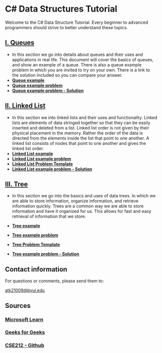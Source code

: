 # C# Data Structures Tutorial

 Welcome to the C# Data Structure Tutorial. Every beginner to advanced programmers should strive to better understand these topics.

## [I. Queues](1-Queue.md)
* In this section we go into details about queues and their uses and applications in real life. This document will cover the basics of queues, and show an example of a queue. There is also a queue example problem in which you are invited to try on your own. There is a link to the solution included so you can compare your answer.
* **[Queue example](1-Queue.md#queues-example--haircut-queue)**
* **[Queue example problem](1-Queue.md#queue-problem--exercise-queue)**
* **[Queue example problem - Solution](https://github.com/BYUI-CSE212-W23-01/final-project-atk21009/tree/main/C%23%20Files/Problems/QueueProblem)**


## [II. Linked List](2-LinkedList.md)
* In this section we into linked lists and their uses and functionality. Linked lists are elements of data stringed together so that they can be easily inserted and deleted from a list. Linked list order is not given by their physical placement in the memory. Rather the order of the data is directed from the elements inside the list that point to one another. A linked list consists of nodes that point to one another and gives the linked list order.
* **[Linked List example](2-LinkedList.md#linked-lists-example--music-queue)**
* **[Linked List example problem](2-LinkedList.md#linked-list-problem--search-history)**
* **[Linked List Problem Template](https://github.com/BYUI-CSE212-W23-01/final-project-atk21009/tree/main/C%23%20Files/ProblemTemplates/LinkedListProblemTemplate)**
* **[Linked List example problem - Solution](https://github.com/BYUI-CSE212-W23-01/final-project-atk21009/tree/main/C%23%20Files/Problems/LinkedListProblem)**

## [III. Tree](3-Tree.md)
* In this section we go into the basics and uses of data trees. In which we are able to store information, organize information, and retrieve information quickly. Trees are a common way we are able to store information and have it organized for us. This allows for fast and easy retrieval of information that we store.

* **[Tree example](3-Tree.md#trees-example--phone-number)**
* **[Tree example problem](3-Tree.md#example-problem--football-roster)**
* **[Tree Problem Template](https://github.com/BYUI-CSE212-W23-01/final-project-atk21009/tree/main/C%23%20Files/ProblemTemplates/TreeProblemTemplate)**
* **[Tree example problem - Solution](https://github.com/BYUI-CSE212-W23-01/final-project-atk21009/tree/main/C%23%20Files/Problems/TreeProblem)**

## Contact information

For questions or comments, please send them to:

[atk21009@byui.edu](mailto:atk21009@byui.edu)


## Sources

### [Microsoft Learn](https://learn.microsoft.com/en-us/)
### [Geeks for Geeks](https://www.geeksforgeeks.org/)
### [CSE212 - Github](https://github.com/byui-cse/cse212-csharp)